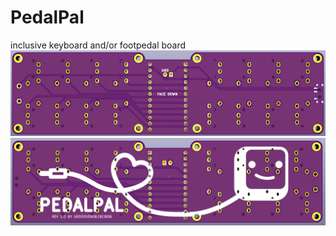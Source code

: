 # PedalPal
inclusive keyboard and/or footpedal board
![alt text](https://github.com/GroooveBob/PedalPal/blob/main/pic/pedalpaltop.png)
![alt text](https://github.com/GroooveBob/PedalPal/blob/main/pic/pedalpalbottom.png)
